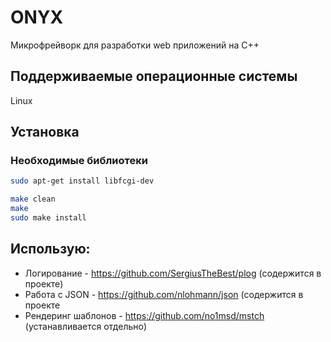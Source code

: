 # ONYX

Микрофрейворк для разработки web приложений на С++

## Поддерживаемые операционные системы
Linux

## Установка

### Необходимые библиотеки

```bash
sudo apt-get install libfcgi-dev
```

```bash
make clean
make
sudo make install
```
## Использую:
* Логирование  - https://github.com/SergiusTheBest/plog (содержится в проекте)
* Работа с JSON - https://github.com/nlohmann/json (содержится в проекте
* Рендеринг шаблонов - https://github.com/no1msd/mstch (устанавливается отдельно)

